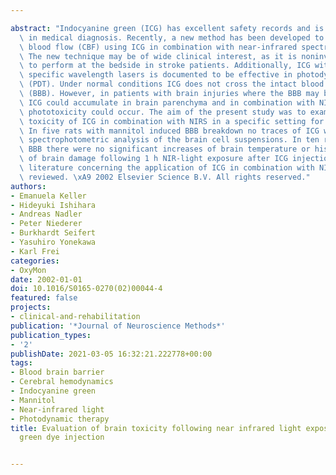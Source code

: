 ---
abstract: "Indocyanine green (ICG) has excellent safety records and is widely used\
  \ in medical diagnosis. Recently, a new method has been developed to estimate cerebral\
  \ blood flow (CBF) using ICG in combination with near-infrared spectroscopy (NIRS).\
  \ The new technique may be of wide clinical interest, as it is noninvasive and easy\
  \ to perform at the bedside in stroke patients. Additionally, ICG with the use of\
  \ specific wavelength lasers is documented to be effective in photodynamic therapy\
  \ (PDT). Under normal conditions ICG does not cross the intact blood brain barrier\
  \ (BBB). However, in patients with brain injuries where the BBB may be disturbed,\
  \ ICG could accumulate in brain parenchyma and in combination with NIR-light exposure,\
  \ phototoxicity could occur. The aim of the present study was to examine the possible\
  \ toxicity of ICG in combination with NIRS in a specific setting for CBF measurements.\
  \ In five rats with mannitol induced BBB breakdown no traces of ICG were found during\
  \ spectrophotometric analysis of the brain cell suspensions. In ten rats with disrupted\
  \ BBB there were no significant increases of brain temperature or histological signs\
  \ of brain damage following 1 h NIR-light exposure after ICG injection. The existing\
  \ literature concerning the application of ICG in combination with NIR light is\
  \ reviewed. \xA9 2002 Elsevier Science B.V. All rights reserved."
authors:
- Emanuela Keller
- Hideyuki Ishihara
- Andreas Nadler
- Peter Niederer
- Burkhardt Seifert
- Yasuhiro Yonekawa
- Karl Frei
categories:
- OxyMon
date: 2002-01-01
doi: 10.1016/S0165-0270(02)00044-4
featured: false
projects:
- clinical-and-rehabilitation
publication: '*Journal of Neuroscience Methods*'
publication_types:
- '2'
publishDate: 2021-03-05 16:32:21.222778+00:00
tags:
- Blood brain barrier
- Cerebral hemodynamics
- Indocyanine green
- Mannitol
- Near-infrared light
- Photodynamic therapy
title: Evaluation of brain toxicity following near infrared light exposure after indocyanine
  green dye injection

---
